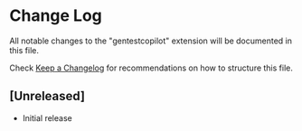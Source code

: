 # Change Log

All notable changes to the "gentestcopilot" extension will be documented in this file.

Check [Keep a Changelog](http://keepachangelog.com/) for recommendations on how to structure this file.

## [Unreleased]

- Initial release